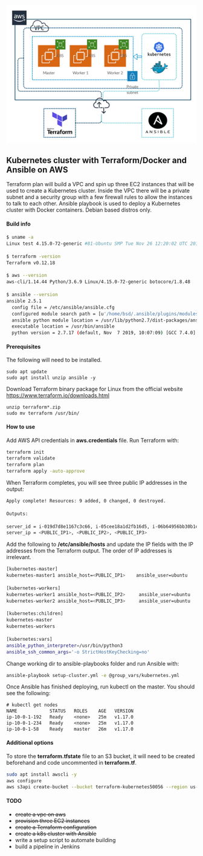 ![Image of Yaktocat](https://github.com/dvuk84/code/blob/master/terraform-aws-kubernetes-cluster/vpc-diagram.png)

## Kubernetes cluster with Terraform/Docker and Ansible on AWS

Terraform plan will build a VPC and spin up three EC2 instances that will be used to create a Kubernetes cluster. Inside the VPC there will be a private subnet and a security group with a few firewall rules to allow the instances to talk to each other. Ansible playbook is used to deploy a Kubernetes cluster with Docker containers. Debian based distros only.

#### Build info

```bash
$ uname -a
Linux test 4.15.0-72-generic #81-Ubuntu SMP Tue Nov 26 12:20:02 UTC 2019 x86_64 x86_64 x86_64 GNU/Linux

$ terraform -version
Terraform v0.12.18

$ aws --version
aws-cli/1.14.44 Python/3.6.9 Linux/4.15.0-72-generic botocore/1.8.48

$ ansible --version
ansible 2.5.1
  config file = /etc/ansible/ansible.cfg
  configured module search path = [u'/home/bsd/.ansible/plugins/modules', u'/usr/share/ansible/plugins/modules']
  ansible python module location = /usr/lib/python2.7/dist-packages/ansible
  executable location = /usr/bin/ansible
  python version = 2.7.17 (default, Nov  7 2019, 10:07:09) [GCC 7.4.0]
```
#### Prerequisites

The following will need to be installed.

```
sudo apt update
sudo apt install unzip ansible -y
```
Download Terraform binary package for Linux from the official website https://www.terraform.io/downloads.html

```
unzip terraform*.zip
sudo mv terraform /usr/bin/
```

#### How to use

Add AWS API credentials in __aws.credentials__ file. Run Terraform with:

```bash
terraform init
terraform validate
terraform plan
terraform apply -auto-approve
```

When Terraform completes, you will see three public IP addresses in the output:

```bash
Apply complete! Resources: 9 added, 0 changed, 0 destroyed.

Outputs:

server_id = i-019d7d8e1167c3c66, i-05cee18a1d2fb16d5, i-06b64956bb30b1c43
server_ip = <PUBLIC_IP1>, <PUBLIC_IP2>, <PUBLIC_IP3>
```

Add the following to **/etc/ansible/hosts** and update the IP fields with the IP addresses from the Terraform output. The order of IP addresses is irrelevant.

```bash
[kubernetes-master]
kubernetes-master1 ansible_host=<PUBLIC_IP1> 	ansible_user=ubuntu

[kubernetes-workers]
kubernetes-worker1 ansible_host=<PUBLIC_IP2>     ansible_user=ubuntu
kubernetes-worker2 ansible_host=<PUBLIC_IP3>     ansible_user=ubuntu

[kubernetes:children]
kubernetes-master
kubernetes-workers

[kubernetes:vars]
ansible_python_interpreter=/usr/bin/python3
ansible_ssh_common_args='-o StrictHostKeyChecking=no'
```

Change working dir to ansible-playbooks folder and run Ansible with:

```bash
ansible-playbook setup-cluster.yml -e @group_vars/kubernetes.yml
```

Once Ansible has finished deploying, run kubectl on the master. You should see the following:

```
# kubectl get nodes
NAME            STATUS   ROLES    AGE   VERSION
ip-10-0-1-192   Ready    <none>   25m   v1.17.0
ip-10-0-1-234   Ready    <none>   25m   v1.17.0
ip-10-0-1-58    Ready    master   26m   v1.17.0
```

#### Additional options

To store the __terraform.tfstate__ file to an S3 bucket, it will need to be created beforehand and code uncommented in __terraform.tf__.

```bash
sudo apt install awscli -y
aws configure
aws s3api create-bucket --bucket terraform-kubernetes50056 --region us-east-1
```

#### TODO
- ~~create a vpc on aws~~
- ~~provision three EC2 instances~~
- ~~create a Terraform configuration~~
- ~~create a k8s cluster with Ansible~~
- write a setup script to automate building
- build a pipeline in Jenkins
